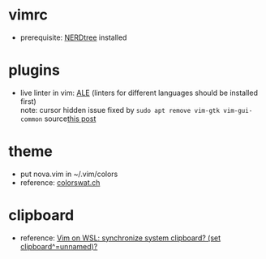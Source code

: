 # vimrc

- prerequisite: [NERDtree](https://github.com/preservim/nerdtree) installed

# plugins

- live linter in vim: [ALE](https://github.com/dense-analysis/ale#installation) (linters for different languages should be installed first)  
  note: cursor hidden issue fixed by `sudo apt remove vim-gtk vim-gui-common` source[this post](https://github.com/dense-analysis/ale/issues/1536#issuecomment-398685748)

# theme

- put nova.vim in ~/.vim/colors
- reference: [colorswat.ch](https://colorswat.ch/vim)

# clipboard

- reference: [Vim on WSL: synchronize system clipboard? (set clipboard^=unnamed)?](https://vi.stackexchange.com/questions/12376/vim-on-wsl-synchronize-system-clipboard-set-clipboard-unnamed)
